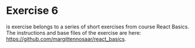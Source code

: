 # Exercise 6

is exercise belongs to a series of short exercises from course React Basics. The instructions and base files of the exercise are here: https://github.com/margittennosaar/react_basics.
